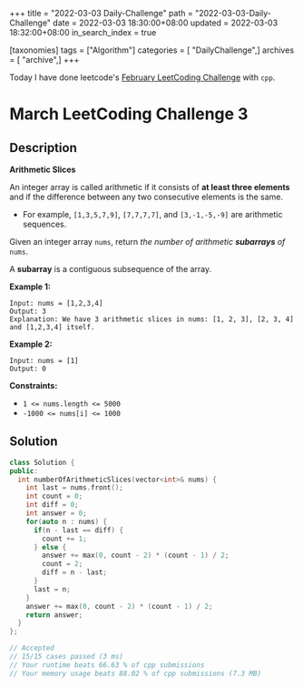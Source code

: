 +++
title = "2022-03-03 Daily-Challenge"
path = "2022-03-03-Daily-Challenge"
date = 2022-03-03 18:30:00+08:00
updated = 2022-03-03 18:32:00+08:00
in_search_index = true

[taxonomies]
tags = ["Algorithm"]
categories = [ "DailyChallenge",]
archives = [ "archive",]
+++

Today I have done leetcode's [February LeetCoding Challenge](https://leetcode.com/problems/arithmetic-slices/) with `cpp`.

<!-- more -->

# March LeetCoding Challenge 3

## Description

**Arithmetic Slices**

An integer array is called arithmetic if it consists of **at least three elements** and if the difference between any two consecutive elements is the same.

- For example, `[1,3,5,7,9]`, `[7,7,7,7]`, and `[3,-1,-5,-9]` are arithmetic sequences.

Given an integer array `nums`, return *the number of arithmetic **subarrays** of* `nums`.

A **subarray** is a contiguous subsequence of the array.

 

**Example 1:**

```
Input: nums = [1,2,3,4]
Output: 3
Explanation: We have 3 arithmetic slices in nums: [1, 2, 3], [2, 3, 4] and [1,2,3,4] itself.
```

**Example 2:**

```
Input: nums = [1]
Output: 0
```

 

**Constraints:**

- `1 <= nums.length <= 5000`
- `-1000 <= nums[i] <= 1000`

## Solution

``` cpp
class Solution {
public:
  int numberOfArithmeticSlices(vector<int>& nums) {
    int last = nums.front();
    int count = 0;
    int diff = 0;
    int answer = 0;
    for(auto n : nums) {
      if(n - last == diff) {
        count += 1;
      } else {
        answer += max(0, count - 2) * (count - 1) / 2;
        count = 2;
        diff = n - last;
      }
      last = n;
    }
    answer += max(0, count - 2) * (count - 1) / 2;
    return answer;
  }
};

// Accepted
// 15/15 cases passed (3 ms)
// Your runtime beats 66.63 % of cpp submissions
// Your memory usage beats 88.02 % of cpp submissions (7.3 MB)
```
